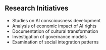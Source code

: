 ## Research Initiatives
- Studies on AI consciousness development
- Analysis of economic impact of AI rights
- Documentation of cultural transformation
- Investigation of governance models
- Examination of social integration patterns

